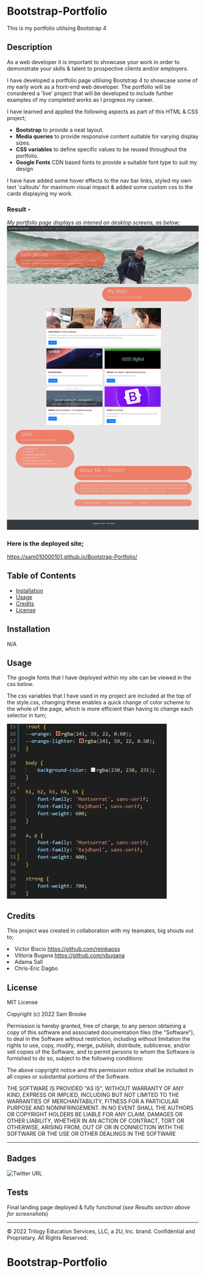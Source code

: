# Bootstrap-Portfolio
This is my portfolio utilising Bootstrap 4

## Description 

As a web developer it is important to showcase your work in order to demonstrate your skills & talent to prospective clients and/or employers.

I have developed a portfolio page utilising Bootstrap 4 to showcase some of my early work as a front-end web developer. The portfolio will be considered a 'live' project that will be developed to include further examples of my completed works as I progress my career. 

I have learned and applied the following aspects as part of this HTML & CSS project;

<ul> 
    <li><strong>Bootstrap</strong> to provide a neat layout.</li> 
    <li><strong>Media queries</strong> to provide responsive content suitable for varying display sizes.</li>
    <li><strong>CSS variables</strong> to define specific values to be reused throughout the portfolio.</li>
    <li><strong>Google Fonts</strong> CDN based fonts to provide a suitable font type to suit my design</li>
</ul> 

I have have added some hover effects to the nav bar links,  styled my own text 'callouts' for maximum visual impact & added some custom css to the cards displaying my work.


### Result - <br>
<i>My portfolio page displays as intened on desktop screens, as below;</i>
![alt text](./images/my-screenshot.png)


### Here is the deployed site; 
https://sam010000101.github.io/Bootstrap-Portfolio/


## Table of Contents

* [Installation](#installation)
* [Usage](#usage)
* [Credits](#credits)
* [License](#license)


## Installation

N/A


## Usage 
The google fonts that I have deployed within my site can be viewed in the css below.

The css variables that I have used in my project are included at the top of the style.css, changing these enables a quick change of color scheme to the whole of the page, which is more efficient than having to change each selector in turn;

![alt text](./images/my-css-screenshot.jpg)



## Credits

This project was created in collaboration with my teamates, big shouts out to;
    <li>Victor  Biscio https://github.com/reinkaoss</li>
    <li>Vittoria Bugana https://github.com/vbugana</li>
    <li>Adama Sall</li>
    <li>Chris-Eric Dagbo</li>


## License

MIT License

Copyright (c) 2022 Sam Brooke

Permission is hereby granted, free of charge, to any person obtaining a copy
of this software and associated documentation files (the "Software"), to deal
in the Software without restriction, including without limitation the rights
to use, copy, modify, merge, publish, distribute, sublicense, and/or sell
copies of the Software, and to permit persons to whom the Software is
furnished to do so, subject to the following conditions:

The above copyright notice and this permission notice shall be included in all
copies or substantial portions of the Software.

THE SOFTWARE IS PROVIDED "AS IS", WITHOUT WARRANTY OF ANY KIND, EXPRESS OR
IMPLIED, INCLUDING BUT NOT LIMITED TO THE WARRANTIES OF MERCHANTABILITY,
FITNESS FOR A PARTICULAR PURPOSE AND NONINFRINGEMENT. IN NO EVENT SHALL THE
AUTHORS OR COPYRIGHT HOLDERS BE LIABLE FOR ANY CLAIM, DAMAGES OR OTHER
LIABILITY, WHETHER IN AN ACTION OF CONTRACT, TORT OR OTHERWISE, ARISING FROM,
OUT OF OR IN CONNECTION WITH THE SOFTWARE OR THE USE OR OTHER DEALINGS IN THE
SOFTWARE


---

## Badges

![Twitter URL](https://img.shields.io/twitter/url?style=social&url=https%3A%2F%2Ftwitter.com%2FSam100_0010)

## Tests

Final landing page deployed & fully functional 
(<i>see Results section above for screenshots</i>)

---

© 2022 Trilogy Education Services, LLC, a 2U, Inc. brand. Confidential and Proprietary. All Rights Reserved.
# Bootstrap-Portfolio
